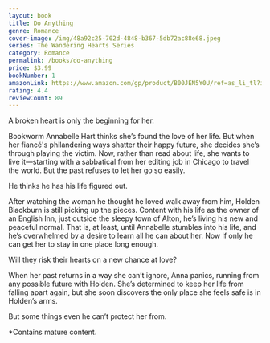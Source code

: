 ```yaml
---
layout: book
title: Do Anything
genre: Romance
cover-image: /img/48a92c25-702d-4848-b367-5db72ac88e68.jpeg
series: The Wandering Hearts Series
category: Romance
permalink: /books/do-anything
price: $3.99
bookNumber: 1
amazonLink: https://www.amazon.com/gp/product/B00JEN5Y0U/ref=as_li_tl?ie=UTF8&tag=owensmc-20&camp=1789&creative=9325&linkCode=as2&creativeASIN=B00JEN5Y0U&linkId=31016d7567ff795b7031fe2b8cabbb99
rating: 4.4
reviewCount: 89
---
```

A broken heart is only the beginning for her. 

Bookworm Annabelle Hart thinks she’s found the love of her life. But when her fiancé's philandering ways shatter their happy future, she decides she’s through playing the victim. Now, rather than read about life, she wants to live it—starting with a sabbatical from her editing job in Chicago to travel the world. But the past refuses to let her go so easily. 

He thinks he has his life figured out. 

After watching the woman he thought he loved walk away from him, Holden Blackburn is still picking up the pieces. Content with his life as the owner of an English Inn, just outside the sleepy town of Alton, he’s living his new and peaceful normal. That is, at least, until Annabelle stumbles into his life, and he’s overwhelmed by a desire to learn all he can about her. Now if only he can get her to stay in one place long enough. 

Will they risk their hearts on a new chance at love? 

When her past returns in a way she can’t ignore, Anna panics, running from any possible future with Holden. She’s determined to keep her life from falling apart again, but she soon discovers the only place she feels safe is in Holden’s arms. 

But some things even he can’t protect her from. 

*Contains mature content.
